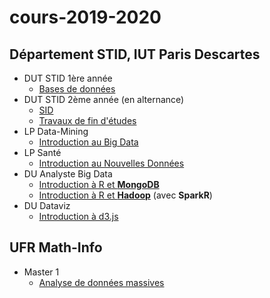 # cours-2019-2020

## Département STID, IUT Paris Descartes

- DUT STID 1ère année
    - [Bases de données](stid-1a--bd/)
- DUT STID 2ème année (en alternance)
    - [SID](stid-2fa--sid/)
    - [Travaux de fin d'études](stid-2afa--tfe)
- LP Data-Mining
    - [Introduction au Big Data](lp-dm--intro-big-data/)
- LP Santé
    - [Introduction au Nouvelles Données](lp-sante--intro-new-data/)
- DU Analyste Big Data
    - [Introduction à R et **MongoDB**](du-abd--r-mongodb.html)
    - [Introduction à R et **Hadoop**](du-abd--r-hadoop.html) (avec **SparkR**)
- DU Dataviz
    - [Introduction à d3.js](du-dataviz--d3js)    

## UFR Math-Info

- Master 1
    - [Analyse de données massives](m1--add-massives/)

